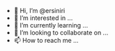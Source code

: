 - 👋 Hi, I’m @ersiniri
- 👀 I’m interested in ...
- 🌱 I’m currently learning ...
- 💞️ I’m looking to collaborate on ...
- 📫 How to reach me ...

<!---
ersiniri/ersiniri is a ✨ special ✨ repository because its `README.md` (this file) appears on your GitHub profile.
You can click the Preview link to take a look at your changes.
--->
